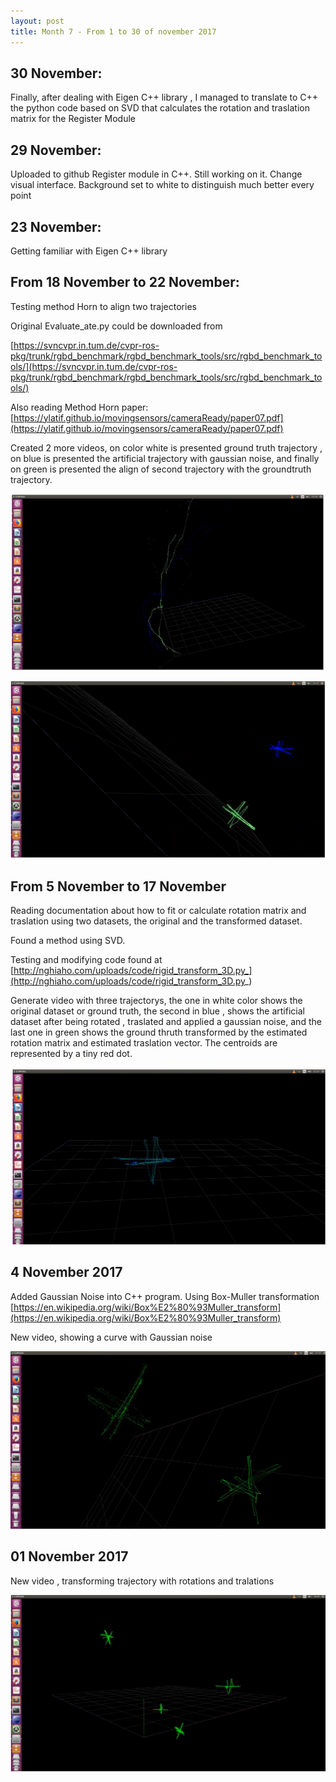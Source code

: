 ```yaml
---
layout: post
title: Month 7 - From 1 to 30 of november 2017
---
```


## 30 November:

Finally, after dealing with Eigen C++ library , I managed to translate to C++ the python code based on SVD that calculates the rotation and traslation matrix for the Register Module 


## 29 November:

Uploaded to github Register module in C++. Still working on it. Change visual interface. Background set to white to distinguish much better every point 


## 23 November:

Getting familiar with Eigen C++ library 


## From 18 November to 22 November:

Testing method Horn to align two trajectories

Original Evaluate_ate.py could be downloaded from

[https://svncvpr.in.tum.de/cvpr-ros-pkg/trunk/rgbd_benchmark/rgbd_benchmark_tools/src/rgbd_benchmark_tools/](https://svncvpr.in.tum.de/cvpr-ros-pkg/trunk/rgbd_benchmark/rgbd_benchmark_tools/src/rgbd_benchmark_tools/)

Also reading Method Horn paper: [https://ylatif.github.io/movingsensors/cameraReady/paper07.pdf](https://ylatif.github.io/movingsensors/cameraReady/paper07.pdf)

Created 2 more videos, on color white is presented ground truth trajectory , on blue is presented the artificial trajectory with gaussian noise, and finally on green is presented the align of second trajectory with the groundtruth trajectory. 

[![Test 2. Evaluate_ate.py. Trajectory with kidnap](../img/test2.png)](https://www.youtube.com/watch?v=669e7ywU-GE)

[![Test1 . Evaluate_ate.py](../img/test1.png)](https://www.youtube.com/watch?v=ImH3cANaH1k)


## From 5 November to 17 November

Reading documentation about how to fit or calculate rotation matrix and traslation using two datasets, the original and the transformed dataset.

Found a method using SVD.

Testing and modifying code found at [http://nghiaho.com/uploads/code/rigid_transform_3D.py_](http://nghiaho.com/uploads/code/rigid_transform_3D.py_)

Generate video with three trajectorys, the one in white color shows the original dataset or ground truth, the second in blue , shows the artificial dataset after being rotated , traslated and applied a gaussian noise, and the last one in green shows the ground thruth transformed by the estimated rotation matrix and estimated traslation vector. The centroids are represented by a tiny red dot. 

[![Estimating rotation matrix and traslation](../img/matrix.png)](https://www.youtube.com/watch?v=g5m6q4vmqRA)


## 4 November 2017

Added Gaussian Noise into C++ program. Using Box-Muller transformation [https://en.wikipedia.org/wiki/Box%E2%80%93Muller_transform](https://en.wikipedia.org/wiki/Box%E2%80%93Muller_transform)

New video, showing a curve with Gaussian noise 

[![Adding Gaussian Noise to curve](../img/gaussian_noise.png)](https://www.youtube.com/watch?v=ZFQdLeHgQnk)


## 01 November 2017

New video , transforming trajectory with rotations and tralations

[![transforming TUM trajectory](../img/tum1.png)](https://www.youtube.com/watch?v=Vo3UbemDmHU)

